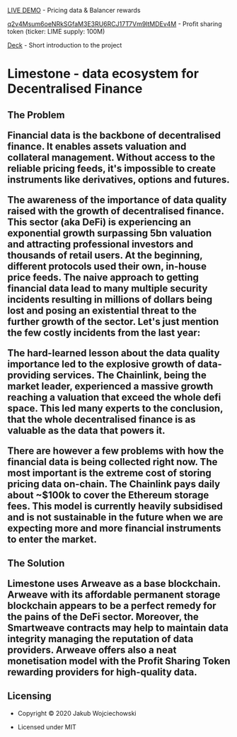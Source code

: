 [LIVE DEMO](https://limestone.finance/) - Pricing data & Balancer rewards

[q2v4Msum6oeNRkSGfaM3E3RU6RCJ17T7Vm9ltMDEv4M](https://viewblock.io/arweave/tx/q2v4Msum6oeNRkSGfaM3E3RU6RCJ17T7Vm9ltMDEv4M) - Profit sharing token (ticker: LIME supply: 100M)

[Deck](https://docs.google.com/presentation/d/1s3V3EoxuSCT5B_KYJxibngbY8L7fBZXzOPhm_3iUAI0/edit?usp=sharing) - Short introduction to the project

<h1>Limestone - data ecosystem for Decentralised Finance</h1>

<h2>The Problem</b>

<p>
Financial data is the backbone of decentralised finance.
It enables assets valuation and collateral management.
Without access to the reliable pricing feeds, it's impossible to create instruments like derivatives, options and futures.
</p>

<p>
The awareness of the importance of data quality raised with the growth of decentralised finance.
This sector (aka DeFi) is experiencing an exponential growth surpassing 5bn valuation
and attracting professional investors and thousands of retail users.
At the beginning, different protocols used their own, in-house price feeds.
The naive approach to getting financial data lead to many multiple security incidents
resulting in millions of dollars being lost and posing an existential threat to the further growth of the sector.
Let's just mention the few costly incidents from the last year:
  
</p>

<p>
The hard-learned lesson about the data quality importance led to the explosive growth of data-providing services.
The Chainlink, being the market leader, experienced a massive growth reaching a valuation that exceed the whole defi space.
This led many experts to the conclusion, that <b>the whole decentralised finance is as valuable as the data that powers it</b>.
</p>

There are however a few problems with how the financial data is being collected right now.
The most important is the extreme cost of storing pricing data on-chain.
The Chainlink pays daily about ~$100k to cover the Ethereum storage fees.
This model is currently heavily subsidised and is not sustainable in the future
when we are expecting more and more financial instruments to enter the market.
</p>

<h2>The Solution</b>

<p>
Limestone uses Arweave as a base blockchain.   
Arweave with its affordable permanent storage blockchain appears to be a perfect remedy for the pains of the DeFi sector.
Moreover, the Smartweave contracts may help to maintain data integrity managing the reputation of data providers.
Arweave offers also a neat monetisation model with the Profit Sharing Token rewarding providers for high-quality data.
</p>

<h2 id="licensing">Licensing</h2>

<ul>
  <li>
    <p>Copyright © 2020 Jakub Wojciechowski</p>
  </li>
  <li>
    <p>Licensed under MIT</p>
  </li>
</ul>

